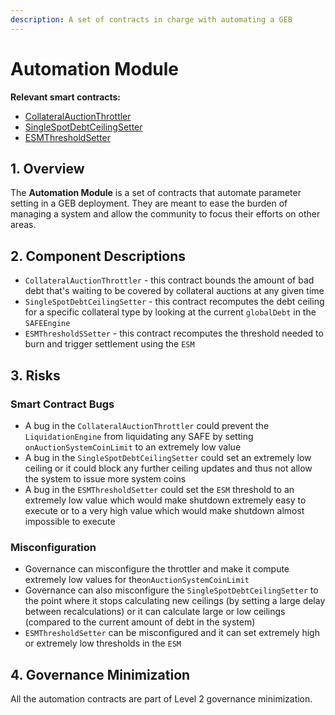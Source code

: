 ```yaml
---
description: A set of contracts in charge with automating a GEB
---
```


# Automation Module

**Relevant smart contracts:**

* [CollateralAuctionThrottler](https://github.com/money-god/geb-collateral-auction-throttler/blob/master/src/CollateralAuctionThrottler.sol)
* [SingleSpotDebtCeilingSetter](https://github.com/money-god/geb-debt-ceiling-setter/blob/master/src/SingleSpotDebtCeilingSetter.sol)
* [ESMThresholdSetter](https://github.com/money-god/geb-esm-threshold-setter/blob/master/src/ESMThresholdSetter.sol)

## 1. Overview

The **Automation Module** is a set of contracts that automate parameter setting in a GEB deployment. They are meant to ease the burden of managing a system and allow the community to focus their efforts on other areas.

## 2. Component Descriptions

* `CollateralAuctionThrottler` - this contract bounds the amount of bad debt that's waiting to be covered by collateral auctions at any given time
* `SingleSpotDebtCeilingSetter` - this contract recomputes the debt ceiling for a specific collateral type by looking at the current `globalDebt` in the `SAFEEngine`
* `ESMThresholdSSetter` - this contract recomputes the threshold needed to burn and trigger settlement using the `ESM`

## 3. Risks

### Smart Contract Bugs <a id="coding-errors"></a>

* A bug in the `CollateralAuctionThrottler` could prevent the `LiquidationEngine` from liquidating any SAFE by setting `onAuctionSystemCoinLimit` to an extremely low value
* A bug in the `SingleSpotDebtCeilingSetter` could set an extremely low ceiling or it could block any further ceiling updates and thus not allow the system to issue more system coins
* A bug in the `ESMThresholdSetter` could set the `ESM` threshold to an extremely low value which would make shutdown extremely easy to execute or to a very high value which would make shutdown almost impossible to execute

### Misconfiguration

* Governance can misconfigure the throttler and make it compute extremely low values for the`onAuctionSystemCoinLimit`
* Governance can also misconfigure the `SingleSpotDebtCeilingSetter` to the point where it stops calculating new ceilings \(by setting a large delay between recalculations\) or it can calculate large or low ceilings \(compared to the current amount of debt in the system\)
* `ESMThresholdSetter` can be misconfigured and it can set extremely high or extremely low thresholds in the `ESM`

## 4. Governance Minimization

All the automation contracts are part of Level 2 governance minimization.



